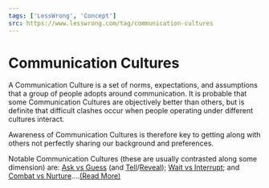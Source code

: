 ```yaml
---
tags: ['LessWrong', 'Concept']
src: https://www.lesswrong.com/tag/communication-cultures
---
```


# Communication Cultures
A Communication Culture is a set of norms, expectations, and assumptions that a group of people adopts around communication. It is probable that some Communication Cultures are objectively better than others, but is definite that difficult clashes occur when people operating under different cultures interact.

Awareness of Communication Cultures is therefore key to getting along with others not perfectly sharing our background and preferences.

Notable Communication Cultures (these are usually contrasted along some dimension) are: [Ask vs Guess](https://www.lessestwrong.com/posts/vs3kzjLhbdKsndnBy/ask-and-guess) (and [Tell](https://www.lessestwrong.com/posts/rEBXN3x6kXgD4pLxs/tell-culture)/[Reveal](https://malcolmocean.com/2015/06/reveal-culture/)); [Wait vs Interrupt](https://www.lessestwrong.com/posts/LuXb6CZG4x7pDRBP8/wait-vs-interrupt-culture); and [Combat vs Nurture](https://www.lessestwrong.com/posts/ExssKjAaXEEYcnzPd/conversational-cultures-combat-vs-nurture-v2)....[(Read More)]()

